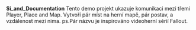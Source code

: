 __Si_and_Documentation__
Tento demo projekt ukazuje komunikaci mezi třemi Player, Place and Map.
  Vytvoří pár míst na herní mapě, pár postav, a vzdálenost mezi nima.
  ps.Pár názvu je inspirováno videoherní sérií Fallout.

